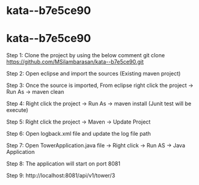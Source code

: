 # kata--b7e5ce90

# kata--b7e5ce90
Step 1: Clone the project by using the below comment
	      git clone https://github.com/MSilambarasan/kata--b7e5ce90.git

Step 2: Open eclipse and import the sources (Existing maven project)

Step 3: Once the source is imported, From eclipse right click the project -> Run As -> maven clean

Step 4: Right click the project -> Run As -> maven install (Junit test will be execute)

Step 5: Right click the project -> Maven -> Update Project

Step 6: Open logback.xml file and update the log file path
	<property name="LOG_ROOT" value="Your path" />	

Step 7: Open TowerApplication.java file -> Right click -> Run AS -> Java Application

Step 8: The application will start on port 8081

Step 9: http://localhost:8081/api/v1/tower/3
